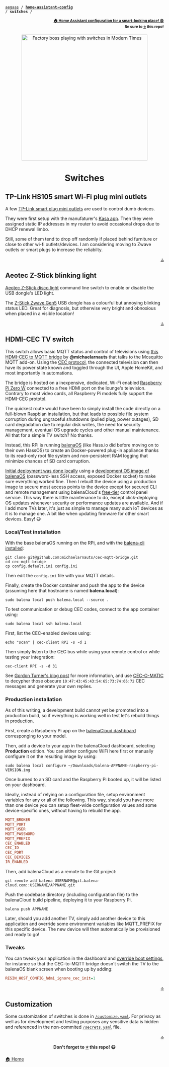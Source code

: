 <!-- Header -->
[link-profile]:https://github.com/aegaas
[link-repo]:https://github.com/aegaas/home-assistant-config

<a name="top"></a>
<code>[aegaas][link-profile] / **[home-assistant-config][link-repo]** / **switches** /</code>

<p align="right"><sub><strong><a href="https://github.com/aegaas/home-assistant-config">🏠 Home Assistant configuration for a smart-looking place! 😎</a><br>Be sure to <a href="#" title="star">⭐️</a> this repo!</strong></sub></p>

<!-- Hero -->
<figure>
    <div align="center">
        <a href="#switches" title="Switches
(Scene from the movie Modern Times)"><img src="https://media.giphy.com/media/6IcwJKMNlDDCU/giphy.gif" alt="Factory boss playing with switches in Modern Times" width="400"></a>
    </div>
</figure>

<h1 align="center">Switches</h1>

## TP-Link HS105 smart Wi-Fi plug mini outlets

A few [TP-Link smart plug mini outlets](http://www.tp-link.com/us/products/details/cat-5516_HS105.html) are used to control dumb devices.

They were first setup with the manufaturer's [Kasa app](https://www.tp-link.com/us/home-networking/smart-home/kasa.html). Then they were assigned static IP addresses in my router to avoid occasional drops due to DHCP renewal limbo.

Still, some of them tend to drop off randomly if placed behind furniture or close to other wi-fi outlets/devices. I am considering moving to Zwave outlets or smart plugs to increase the reliabilty.

<p align="right"><a href="#top" title="Back to top">🔝</a></p>

## Aeotec Z-Stick blinking light

[Aeotec Z-Stick disco light](https://community.home-assistant.io/t/aeotec-gen5-z-stick-strobing-led-question-in-hass-io/28635/9) command line switch to enable or disable the USB dongle's LED light.

The [Z-Stick Zwave Gen5](https://aeotec.com/z-wave-usb-stick) USB dongle has a colourful but annoying blinking status LED. Great for diagnosis, but otherwise very bright and obnoxious when placed in a visible location!

<p align="right"><a href="#top" title="Back to top">🔝</a></p>

## HDMI-CEC TV switch

This switch allows basic MQTT status and control of televisions using [this HDMI-CEC to MQTT bridge](https://github.com/michaelarnauts/cec-mqtt-bridge) by **@michaelarnauts** that talks to the Mosquitto MQTT add-on. Using the [CEC protocol](https://en.wikipedia.org/wiki/Consumer_Electronics_Control), the connected television can then have its power state known and toggled through the UI, Apple HomeKit, and most importantly in automations.

The bridge is hosted on a inexpensive, dedicated, Wi-Fi enabled [Raspberry Pi Zero W](https://www.raspberrypi.org/products/raspberry-pi-zero-w/) connected to a free HDMI port on the lounge's television. Contrary to most video cards, all Raspberry Pi models fully support the HDMI-CEC prototol.

The quickest route would have been to simply install the code directly on a full-blown Raspbian installation, but that leads to possible file system corruption during ungraceful shutdowns (pulled plug, power outages), SD card degradation due to regular disk writes, the need for security management, eventual OS upgrade cycles and other manual maintenance. All that for a simple TV switch? No thanks.

Instead, this RPi is running [balenaOS](https://www.balena.io/os/) (like Hass.io did before moving on to their own HassOS) to create an Docker-powered plug-in appliance thanks to its read-only root file system and non-persistent RAM logging that minimize chances of SD card corruption.

[Initial deployment was done locally](https://www.balena.io/docs/learn/develop/local-mode/) using a [development OS image of balenaOS](https://www.balena.io/docs/reference/OS/overview/2.x/#dev-vs-prod-images) (password-less SSH access, exposed Docker socket) to make sure everything worked fine. Then I rebuilt the device using a production image to secure most access points to the device except for secured CLI and remote management using balenaCloud's [free-tier](https://www.balena.io/pricing/) control panel service. This way there is little maintenance to do, except click-deploying OS updates whenever security or performance updates are available. And if I add more TVs later, it's just as simple to manage many such IoT devices as it is to manage one. A bit like when updating firmware for other smart devices. Easy! 😃

### Local/Test installation

With the base balenaOS running on the RPi, and with the [balena-cli installed](https://www.balena.io/docs/reference/cli/):

```shell
git clone git@github.com:michaelarnauts/cec-mqtt-bridge.git
cd cec-mqtt-bridge
cp config.default.ini config.ini
```

Then edit the `config.ini` file with your MQTT details.

Finally, create the Docker container and push the app to the device (assuming here that hostname is named **balena.local**):

```shell
sudo balena local push balena.local --source .
```

To test communication or debug CEC codes, connect to the app container using:

```shell
sudo balena local ssh balena.local
```

First, list the CEC-enabled devices using:

```shell
echo "scan" | cec-client RPI -s -d 1
```

Then simply listen to the CEC bus while using your remote control or while testing your integration:

```shell
cec-client RPI -s -d 31
```

See [Gordon Turner's blog post](https://blog.gordonturner.com/2016/12/14/using-cec-client-on-a-raspberry-pi/) for more information, and use [CEC-O-MATIC](http://www.cec-o-matic.com/) to decypher those obscure `10:47:43:45:43:54:65:73:74:65:72` CEC messages and generate your own replies.

### Production installation

As of this writing, a development build cannot yet be promoted into a production build, so if everything is working well in test let's rebuild things in production.

First, create a Raspberry Pi app on the [balenaCloud dashboard](https://dashboard.balena-cloud.com/) corresponging to your model.

Then, add a device to your app in the balenaCloud dashboard, selecting **Production** edition. You can either configure WiFi here first or manually configure it on the resulting image by using:

```shell
sudo balena local configure ~/Downloads/balena-APPNAME-raspberry-pi-VERSION.img
```

Once burned to an SD card and the Raspberry Pi booted up, it will be listed on your dashboard.

Ideally, instead of relying on a configuration file, setup environment variables for any or all of the following. This way, should you have more than one device you can setup fleet-wide configuration values and some device-specific ones, without having to rebuild the app.

```ini
MQTT_BROKER
MQTT_PORT
MQTT_USER
MQTT_PASSWORD
MQTT_PREFIX
CEC_ENABLED
CEC_ID
CEC_PORT
CEC_DEVICES
IR_ENABLED
```

Then, add balenaCloud as a remote to the Git project:

```shell
git remote add balena USERNAME@git.balena-cloud.com::USERNAME/APPNAME.git
```

Push the codebase directory (including configuration file) to the balenaCloud build pipeline, deploying it to your Raspberry Pi.

```shell
balena push APPNAME
```

Later, should you add another TV, simply add another device to this application and override some environment variables like MQTT_PREFIX for this specific device. The new device will then automatically be provisioned and ready to go!

### Tweaks

You can tweak your application in the dashboard and [override boot settings](https://www.balena.io/docs/reference/OS/advanced/), for instance so that the CEC-to-MQTT bridge doesn't switch the TV to the balenaOS blank screen when booting up by adding:

```ini
RESIN_HOST_CONFIG_hdmi_ignore_cec_init=1
```

<p align="right"><a href="#top" title="Back to top">🔝</a></p>

## Customization

Some customization of switches is done in [`/customize.yaml`](../customize.yaml). For privacy as well as for development and testing purposes any sensitive data is hidden and referenced in the non-commited [`/secrets.yaml`](../secrets-dummy.yaml) file.

<!-- Footer -->
<p align="right"><a href="#top" title="Back to top">🔝</a></p>

<p align="center"><strong>Don't forget to <a href="#" title="star">⭐️</a> this repo! 😃</strong></p>

[🏠 Home][link-repo]
